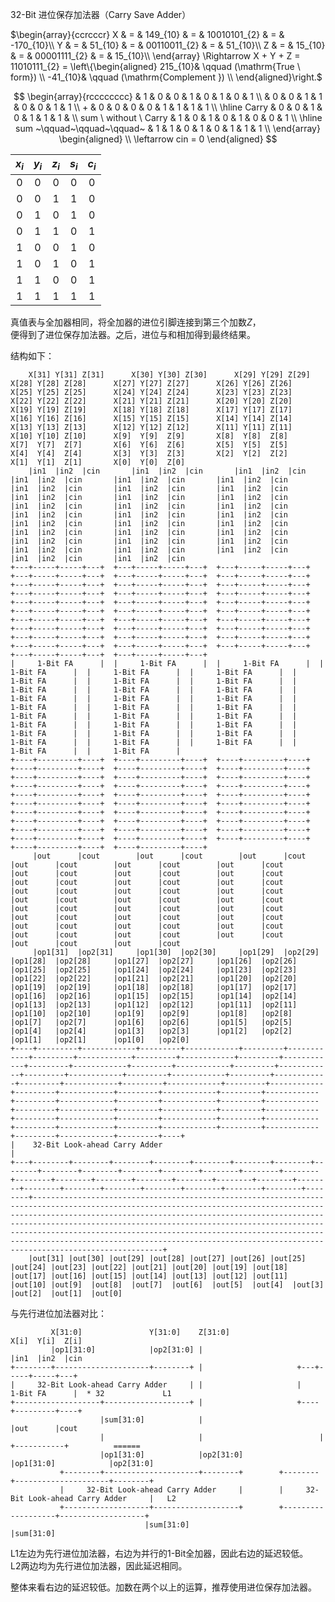32-Bit 进位保存加法器（Carry Save Adder）

$`\begin{array}{ccrcccr}
    X & = & 149_{10} & = & 10010101_{2} & = & -170_{10}\\
    Y & = &  51_{10} & = & 00110011_{2} & = &   51_{10}\\
    Z & = &  15_{10} & = & 00001111_{2} & = &   15_{10}\\
\end{array} \Rightarrow 
X + Y + Z = 11010111_{2} = \left\{\begin{aligned}
     215_{10}& \qquad (\mathrm{True \ form}) \\
     -41_{10}& \qquad (\mathrm{Complement }) \\
\end{aligned}\right.`$ 

$$
\begin{array}{rcccccccc}
                               & 1 & 0 & 0 & 1 & 0 & 1 & 0 & 1 \\
                               & 0 & 0 & 1 & 1 & 0 & 0 & 1 & 1 \\
                             + & 0 & 0 & 0 & 0 & 1 & 1 & 1 & 1 \\
    \hline
                         Carry & 0 & 0 & 1 & 0 & 1 & 1 & 1 &   \\
       sum \  without \  Carry & 1 & 0 & 1 & 0 & 1 & 0 & 0 & 1 \\
    \hline
    sum ~\qquad~\qquad~\qquad~ & 1 & 1 & 0 & 1 & 0 & 1 & 1 & 1 \\
\end{array} 
\begin{aligned} \\
\leftarrow cin = 0
\end{aligned}
$$

| $`x_{i}`$ | $`y_{i}`$ | $`z_{i}`$ | $`s_{i}`$ | $`c_{i}`$ |
|:-:|:-:|:-:|:-:|:-:|
| 0 | 0 | 0 | 0 | 0 |
| 0 | 0 | 1 | 1 | 0 |
| 0 | 1 | 0 | 1 | 0 |
| 0 | 1 | 1 | 0 | 1 |
| 1 | 0 | 0 | 1 | 0 |
| 1 | 0 | 1 | 0 | 1 |
| 1 | 1 | 0 | 0 | 1 |
| 1 | 1 | 1 | 1 | 1 |

真值表与全加器相同，将全加器的进位引脚连接到第三个加数$`Z`$， \
便得到了进位保存加法器。之后，进位与和相加得到最终结果。

结构如下：
<!-- 每行都用制表符（或者四个空格）缩进，创建一个等宽字符文本块，空格有效 -->
        X[31] Y[31] Z[31]      X[30] Y[30] Z[30]      X[29] Y[29] Z[29]      X[28] Y[28] Z[28]      X[27] Y[27] Z[27]      X[26] Y[26] Z[26]      X[25] Y[25] Z[25]      X[24] Y[24] Z[24]      X[23] Y[23] Z[23]      X[22] Y[22] Z[22]      X[21] Y[21] Z[21]      X[20] Y[20] Z[20]      X[19] Y[19] Z[19]      X[18] Y[18] Z[18]      X[17] Y[17] Z[17]      X[16] Y[16] Z[16]      X[15] Y[15] Z[15]      X[14] Y[14] Z[14]      X[13] Y[13] Z[13]      X[12] Y[12] Z[12]      X[11] Y[11] Z[11]      X[10] Y[10] Z[10]      X[9]  Y[9]  Z[9]       X[8]  Y[8]  Z[8]       X[7]  Y[7]  Z[7]       X[6]  Y[6]  Z[6]       X[5]  Y[5]  Z[5]       X[4]  Y[4]  Z[4]       X[3]  Y[3]  Z[3]       X[2]  Y[2]  Z[2]       X[1]  Y[1]  Z[1]       X[0]  Y[0]  Z[0]   
        |in1  |in2  |cin       |in1  |in2  |cin       |in1  |in2  |cin       |in1  |in2  |cin       |in1  |in2  |cin       |in1  |in2  |cin       |in1  |in2  |cin       |in1  |in2  |cin       |in1  |in2  |cin       |in1  |in2  |cin       |in1  |in2  |cin       |in1  |in2  |cin       |in1  |in2  |cin       |in1  |in2  |cin       |in1  |in2  |cin       |in1  |in2  |cin       |in1  |in2  |cin       |in1  |in2  |cin       |in1  |in2  |cin       |in1  |in2  |cin       |in1  |in2  |cin       |in1  |in2  |cin       |in1  |in2  |cin       |in1  |in2  |cin       |in1  |in2  |cin       |in1  |in2  |cin       |in1  |in2  |cin       |in1  |in2  |cin       |in1  |in2  |cin       |in1  |in2  |cin       |in1  |in2  |cin       |in1  |in2  |cin   
    +---+-----+-----+---+  +---+-----+-----+---+  +---+-----+-----+---+  +---+-----+-----+---+  +---+-----+-----+---+  +---+-----+-----+---+  +---+-----+-----+---+  +---+-----+-----+---+  +---+-----+-----+---+  +---+-----+-----+---+  +---+-----+-----+---+  +---+-----+-----+---+  +---+-----+-----+---+  +---+-----+-----+---+  +---+-----+-----+---+  +---+-----+-----+---+  +---+-----+-----+---+  +---+-----+-----+---+  +---+-----+-----+---+  +---+-----+-----+---+  +---+-----+-----+---+  +---+-----+-----+---+  +---+-----+-----+---+  +---+-----+-----+---+  +---+-----+-----+---+  +---+-----+-----+---+  +---+-----+-----+---+  +---+-----+-----+---+  +---+-----+-----+---+  +---+-----+-----+---+  +---+-----+-----+---+  +---+-----+-----+---+  
    |     1-Bit FA      |  |     1-Bit FA      |  |     1-Bit FA      |  |     1-Bit FA      |  |     1-Bit FA      |  |     1-Bit FA      |  |     1-Bit FA      |  |     1-Bit FA      |  |     1-Bit FA      |  |     1-Bit FA      |  |     1-Bit FA      |  |     1-Bit FA      |  |     1-Bit FA      |  |     1-Bit FA      |  |     1-Bit FA      |  |     1-Bit FA      |  |     1-Bit FA      |  |     1-Bit FA      |  |     1-Bit FA      |  |     1-Bit FA      |  |     1-Bit FA      |  |     1-Bit FA      |  |     1-Bit FA      |  |     1-Bit FA      |  |     1-Bit FA      |  |     1-Bit FA      |  |     1-Bit FA      |  |     1-Bit FA      |  |     1-Bit FA      |  |     1-Bit FA      |  |     1-Bit FA      |  |     1-Bit FA      |  
    +----+---------+----+  +----+---------+----+  +----+---------+----+  +----+---------+----+  +----+---------+----+  +----+---------+----+  +----+---------+----+  +----+---------+----+  +----+---------+----+  +----+---------+----+  +----+---------+----+  +----+---------+----+  +----+---------+----+  +----+---------+----+  +----+---------+----+  +----+---------+----+  +----+---------+----+  +----+---------+----+  +----+---------+----+  +----+---------+----+  +----+---------+----+  +----+---------+----+  +----+---------+----+  +----+---------+----+  +----+---------+----+  +----+---------+----+  +----+---------+----+  +----+---------+----+  +----+---------+----+  +----+---------+----+  +----+---------+----+  +----+---------+----+  
         |out      |cout        |out      |cout        |out      |cout        |out      |cout        |out      |cout        |out      |cout        |out      |cout        |out      |cout        |out      |cout        |out      |cout        |out      |cout        |out      |cout        |out      |cout        |out      |cout        |out      |cout        |out      |cout        |out      |cout        |out      |cout        |out      |cout        |out      |cout        |out      |cout        |out      |cout        |out      |cout        |out      |cout        |out      |cout        |out      |cout        |out      |cout        |out      |cout        |out      |cout        |out      |cout        |out      |cout        |out      |cout   
         |op1[31]  |op2[31]     |op1[30]  |op2[30]     |op1[29]  |op2[29]     |op1[28]  |op2[28]     |op1[27]  |op2[27]     |op1[26]  |op2[26]     |op1[25]  |op2[25]     |op1[24]  |op2[24]     |op1[23]  |op2[23]     |op1[22]  |op2[22]     |op1[21]  |op2[21]     |op1[20]  |op2[20]     |op1[19]  |op2[19]     |op1[18]  |op2[18]     |op1[17]  |op2[17]     |op1[16]  |op2[16]     |op1[15]  |op2[15]     |op1[14]  |op2[14]     |op1[13]  |op2[13]     |op1[12]  |op2[12]     |op1[11]  |op2[11]     |op1[10]  |op2[10]     |op1[9]   |op2[9]      |op1[8]   |op2[8]      |op1[7]   |op2[7]      |op1[6]   |op2[6]      |op1[5]   |op2[5]      |op1[4]   |op2[4]      |op1[3]   |op2[3]      |op1[2]   |op2[2]      |op1[1]   |op2[1]      |op1[0]   |op2[0] 
    +----+---------+------------+---------+------------+---------+------------+---------+------------+---------+------------+---------+------------+---------+------------+---------+------------+---------+------------+---------+------------+---------+------------+---------+------------+---------+------------+---------+------------+---------+------------+---------+------------+---------+------------+---------+------------+---------+------------+---------+------------+---------+------------+---------+------------+---------+------------+---------+------------+---------+------------+---------+------------+---------+------------+---------+------------+---------+------------+---------+------------+---------+------------+---------+----+  
    |    32-Bit Look-ahead Carry Adder                                                                                                                                                                                                                                                                                                                                                                                                                                                                                                                                                                                                                                                                                                                           |  
    +---+--------+--------+--------+--------+--------+--------+--------+--------+--------+--------+--------+--------+--------+--------+--------+--------+--------+--------+--------+--------+--------+--------+--------+--------+--------+--------+--------+--------+--------+--------+--------+-----------------------------------------------------------------------------------------------------------------------------------------------------------------------------------------------------------------------------------------------------------------------------------------------------------------------------------------------------------------------------------------------------------------------------------------------------------------+  
        |out[31] |out[30] |out[29] |out[28] |out[27] |out[26] |out[25] |out[24] |out[23] |out[22] |out[21] |out[20] |out[19] |out[18] |out[17] |out[16] |out[15] |out[14] |out[13] |out[12] |out[11] |out[10] |out[9]  |out[8]  |out[7]  |out[6]  |out[5]  |out[4]  |out[3]  |out[2]  |out[1]  |out[0]                                                                                                                                                                                                                                                                                                                                                                                                                                                            

与先行进位加法器对比：
     
             X[31:0]               Y[31:0]    Z[31:0]                   X[i]  Y[i]  Z[i]                        
             |op1[31:0]            |op2[31:0] |                         |in1  |in2  |cin                        
    +--------+---------------------+--------+ |                     +---+-----+-----+---+                       
    |     32-Bit Look-ahead Carry Adder     | |                     |     1-Bit FA      |  * 32             L1  
    +-------------------+-------------------+ |                     +----+---------+----+                       
                        |sum[31:0]            |                          |out      |cout                        
                        |                     |                          |         +-----------+          ======
                        |op1[31:0]            |op2[31:0]                 |op1[31:0]            |op2[31:0]       
               +--------+---------------------+--------+        +--------+---------------------+--------+       
               |     32-Bit Look-ahead Carry Adder     |        |     32-Bit Look-ahead Carry Adder     |   L2  
               +-------------------+-------------------+        +-------------------+-------------------+       
                                  |sum[31:0]                                     |sum[31:0]                     

L1左边为先行进位加法器，右边为并行的1-Bit全加器，因此右边的延迟较低。 \
L2两边均为先行进位加法器，因此延迟相同。

整体来看右边的延迟较低。加数在两个以上的运算，推荐使用进位保存加法器。